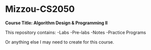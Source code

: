# Mizzou-CS2050
**Course Title: Algorithm Design &amp; Programming II**

This repository contains:
-Labs
-Pre-labs
-Notes
-Practice Programs

Or anything else I may need to create for this course.

